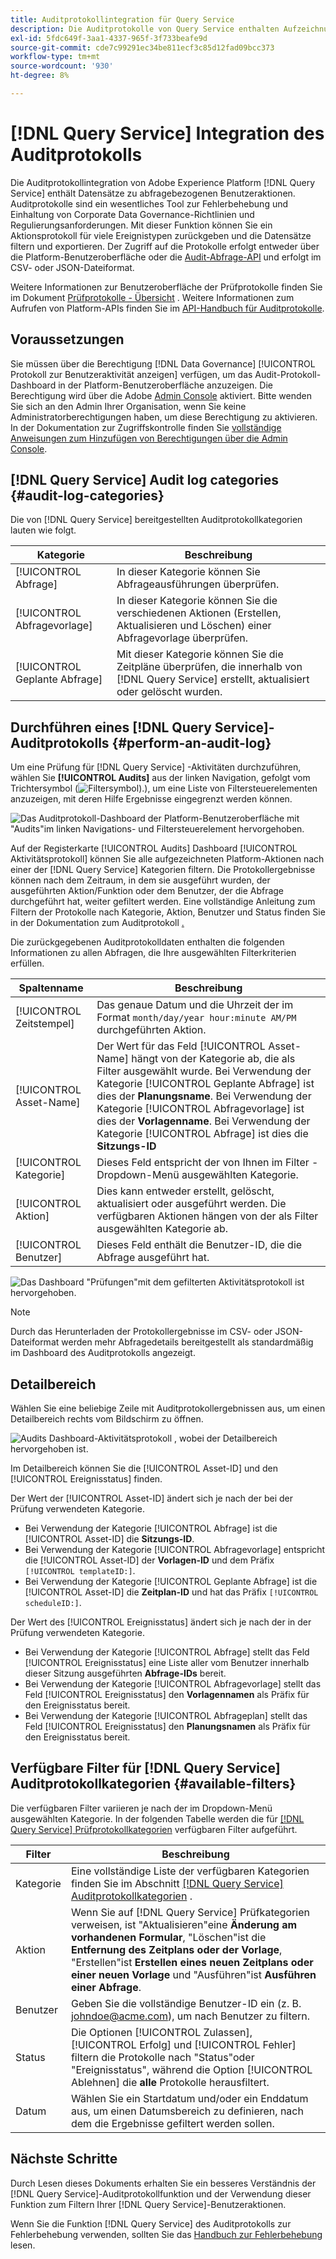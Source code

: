 ```yaml
---
title: Auditprotokollintegration für Query Service
description: Die Auditprotokolle von Query Service enthalten Aufzeichnungen zu verschiedenen Benutzeraktionen, um ein Audit-Protokoll zur Fehlerbehebung bei Problemen oder zur Einhaltung von Richtlinien zur Unternehmensdatenverwaltung und Regulierungsanforderungen zu erstellen. Dieses Tutorial bietet einen Überblick über die Auditprotokollfunktionen, die speziell für Query Service gelten.
exl-id: 5fdc649f-3aa1-4337-965f-3f733beafe9d
source-git-commit: cde7c99291ec34be811ecf3c85d12fad09bcc373
workflow-type: tm+mt
source-wordcount: '930'
ht-degree: 8%

---
```


# [!DNL Query Service] Integration des Auditprotokolls

Die Auditprotokollintegration von Adobe Experience Platform [!DNL Query Service] enthält Datensätze zu abfragebezogenen Benutzeraktionen. Auditprotokolle sind ein wesentliches Tool zur Fehlerbehebung und Einhaltung von Corporate Data Governance-Richtlinien und Regulierungsanforderungen. Mit dieser Funktion können Sie ein Aktionsprotokoll für viele Ereignistypen zurückgeben und die Datensätze filtern und exportieren. Der Zugriff auf die Protokolle erfolgt entweder über die Platform-Benutzeroberfläche oder die [Audit-Abfrage-API](https://www.adobe.io/experience-platform-apis/references/audit-query/) und erfolgt im CSV- oder JSON-Dateiformat.

Weitere Informationen zur Benutzeroberfläche der Prüfprotokolle finden Sie im Dokument [Prüfprotokolle - Übersicht](../../landing/governance-privacy-security/audit-logs/overview.md) . Weitere Informationen zum Aufrufen von Platform-APIs finden Sie im [API-Handbuch für Auditprotokolle](../../landing/api-guide.md).

## Voraussetzungen

Sie müssen über die Berechtigung [!DNL Data Governance] [!UICONTROL Protokoll zur Benutzeraktivität anzeigen] verfügen, um das Audit-Protokoll-Dashboard in der Platform-Benutzeroberfläche anzuzeigen. Die Berechtigung wird über die Adobe [Admin Console](https://adminconsole.adobe.com/) aktiviert. Bitte wenden Sie sich an den Admin Ihrer Organisation, wenn Sie keine Administratorberechtigungen haben, um diese Berechtigung zu aktivieren. In der Dokumentation zur Zugriffskontrolle finden Sie [vollständige Anweisungen zum Hinzufügen von Berechtigungen über die Admin Console](../../access-control/home.md).

## [!DNL Query Service] Audit log categories {#audit-log-categories}

Die von [!DNL Query Service] bereitgestellten Auditprotokollkategorien lauten wie folgt.

| Kategorie | Beschreibung |
|---|---|
| [!UICONTROL Abfrage] | In dieser Kategorie können Sie Abfrageausführungen überprüfen. |
| [!UICONTROL Abfragevorlage] | In dieser Kategorie können Sie die verschiedenen Aktionen (Erstellen, Aktualisieren und Löschen) einer Abfragevorlage überprüfen. |
| [!UICONTROL Geplante Abfrage] | Mit dieser Kategorie können Sie die Zeitpläne überprüfen, die innerhalb von [!DNL Query Service] erstellt, aktualisiert oder gelöscht wurden. |

## Durchführen eines [!DNL Query Service]-Auditprotokolls {#perform-an-audit-log}

Um eine Prüfung für [!DNL Query Service] -Aktivitäten durchzuführen, wählen Sie **[!UICONTROL Audits]** aus der linken Navigation, gefolgt vom Trichtersymbol (![Filtersymbol).](../images/audit-log/filter.png)), um eine Liste von Filtersteuerelementen anzuzeigen, mit deren Hilfe Ergebnisse eingegrenzt werden können.

![Das Auditprotokoll-Dashboard der Platform-Benutzeroberfläche mit &quot;Audits&quot;im linken Navigations- und Filtersteuerelement hervorgehoben.](../images/audit-log/filter-controls.png)

Auf der Registerkarte [!UICONTROL Audits] Dashboard [!UICONTROL Aktivitätsprotokoll] können Sie alle aufgezeichneten Platform-Aktionen nach einer der [!DNL Query Service] Kategorien filtern. Die Protokollergebnisse können nach dem Zeitraum, in dem sie ausgeführt wurden, der ausgeführten Aktion/Funktion oder dem Benutzer, der die Abfrage durchgeführt hat, weiter gefiltert werden. Eine vollständige Anleitung zum Filtern der Protokolle nach Kategorie, Aktion, Benutzer und Status finden Sie in der Dokumentation zum Auditprotokoll [ .](../../landing/governance-privacy-security/audit-logs/overview.md#managing-audit-logs-in-the-ui)

Die zurückgegebenen Auditprotokolldaten enthalten die folgenden Informationen zu allen Abfragen, die Ihre ausgewählten Filterkriterien erfüllen.

| Spaltenname | Beschreibung |
|---|---|
| [!UICONTROL Zeitstempel] | Das genaue Datum und die Uhrzeit der im Format `month/day/year hour:minute AM/PM` durchgeführten Aktion. |
| [!UICONTROL Asset-Name] | Der Wert für das Feld [!UICONTROL Asset-Name] hängt von der Kategorie ab, die als Filter ausgewählt wurde. Bei Verwendung der Kategorie [!UICONTROL Geplante Abfrage] ist dies der **Planungsname**. Bei Verwendung der Kategorie [!UICONTROL Abfragevorlage] ist dies der **Vorlagenname**. Bei Verwendung der Kategorie [!UICONTROL Abfrage] ist dies die **Sitzungs-ID** |
| [!UICONTROL Kategorie] | Dieses Feld entspricht der von Ihnen im Filter -Dropdown-Menü ausgewählten Kategorie. |
| [!UICONTROL Aktion] | Dies kann entweder erstellt, gelöscht, aktualisiert oder ausgeführt werden. Die verfügbaren Aktionen hängen von der als Filter ausgewählten Kategorie ab. |
| [!UICONTROL Benutzer] | Dieses Feld enthält die Benutzer-ID, die die Abfrage ausgeführt hat. |

![Das Dashboard &quot;Prüfungen&quot;mit dem gefilterten Aktivitätsprotokoll ist hervorgehoben.](../images/audit-log/filtered-activity.png)

>[!NOTE]
>
>Durch das Herunterladen der Protokollergebnisse im CSV- oder JSON-Dateiformat werden mehr Abfragedetails bereitgestellt als standardmäßig im Dashboard des Auditprotokolls angezeigt.

## Detailbereich

Wählen Sie eine beliebige Zeile mit Auditprotokollergebnissen aus, um einen Detailbereich rechts vom Bildschirm zu öffnen.

![Audits Dashboard-Aktivitätsprotokoll , wobei der Detailbereich hervorgehoben ist.](../images/audit-log/details-panel.png)

Im Detailbereich können Sie die [!UICONTROL Asset-ID] und den [!UICONTROL Ereignisstatus] finden.

Der Wert der [!UICONTROL Asset-ID] ändert sich je nach der bei der Prüfung verwendeten Kategorie.

* Bei Verwendung der Kategorie [!UICONTROL Abfrage] ist die [!UICONTROL Asset-ID] die **Sitzungs-ID**.
* Bei Verwendung der Kategorie [!UICONTROL Abfragevorlage] entspricht die [!UICONTROL Asset-ID] der **Vorlagen-ID** und dem Präfix `[!UICONTROL templateID:]`.
* Bei Verwendung der Kategorie [!UICONTROL Geplante Abfrage] ist die [!UICONTROL Asset-ID] die **Zeitplan-ID** und hat das Präfix `[!UICONTROL scheduleID:]`.

Der Wert des [!UICONTROL Ereignisstatus] ändert sich je nach der in der Prüfung verwendeten Kategorie.

* Bei Verwendung der Kategorie [!UICONTROL Abfrage] stellt das Feld [!UICONTROL Ereignisstatus] eine Liste aller vom Benutzer innerhalb dieser Sitzung ausgeführten **Abfrage-IDs** bereit.
* Bei Verwendung der Kategorie [!UICONTROL Abfragevorlage] stellt das Feld [!UICONTROL Ereignisstatus] den **Vorlagennamen** als Präfix für den Ereignisstatus bereit.
* Bei Verwendung der Kategorie [!UICONTROL Abfrageplan] stellt das Feld [!UICONTROL Ereignisstatus] den **Planungsnamen** als Präfix für den Ereignisstatus bereit.

## Verfügbare Filter für [!DNL Query Service] Auditprotokollkategorien {#available-filters}

Die verfügbaren Filter variieren je nach der im Dropdown-Menü ausgewählten Kategorie. In der folgenden Tabelle werden die für [[!DNL Query Service] Prüfprotokollkategorien](#audit-log-categories) verfügbaren Filter aufgeführt.

| Filter | Beschreibung |
|---|---|
| Kategorie | Eine vollständige Liste der verfügbaren Kategorien finden Sie im Abschnitt [[!DNL Query Service] Auditprotokollkategorien](#audit-log-categories) . |
| Aktion | Wenn Sie auf [!DNL Query Service] Prüfkategorien verweisen, ist &quot;Aktualisieren&quot;eine **Änderung am vorhandenen Formular**, &quot;Löschen&quot;ist die **Entfernung des Zeitplans oder der Vorlage**, &quot;Erstellen&quot;ist **Erstellen eines neuen Zeitplans oder einer neuen Vorlage** und &quot;Ausführen&quot;ist **Ausführen einer Abfrage**. |
| Benutzer | Geben Sie die vollständige Benutzer-ID ein (z. B. johndoe@acme.com), um nach Benutzer zu filtern. |
| Status | Die Optionen [!UICONTROL Zulassen], [!UICONTROL Erfolg] und [!UICONTROL Fehler] filtern die Protokolle nach &quot;Status&quot;oder &quot;Ereignisstatus&quot;, während die Option [!UICONTROL Ablehnen] die **alle** Protokolle herausfiltert. |
| Datum | Wählen Sie ein Startdatum und/oder ein Enddatum aus, um einen Datumsbereich zu definieren, nach dem die Ergebnisse gefiltert werden sollen. |

## Nächste Schritte

Durch Lesen dieses Dokuments erhalten Sie ein besseres Verständnis der [!DNL Query Service]-Auditprotokollfunktion und der Verwendung dieser Funktion zum Filtern Ihrer [!DNL Query Service]-Benutzeraktionen.

Wenn Sie die Funktion [!DNL Query Service] des Auditprotokolls zur Fehlerbehebung verwenden, sollten Sie das [Handbuch zur Fehlerbehebung](../troubleshooting-guide.md) lesen.
